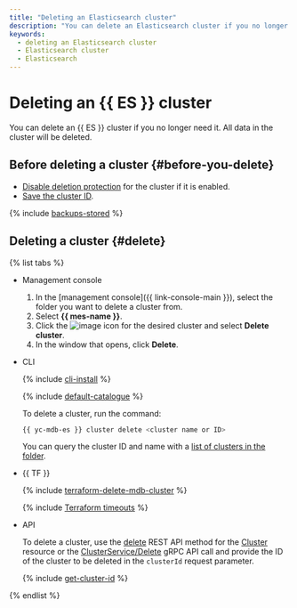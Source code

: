 ```yaml
---
title: "Deleting an Elasticsearch cluster"
description: "You can delete an Elasticsearch cluster if you no longer need it. All data in the cluster will be deleted. In the management console, select the folder you want to delete a cluster from."
keywords:
  - deleting an Elasticsearch cluster
  - Elasticsearch cluster
  - Elasticsearch
---
```


# Deleting an {{ ES }} cluster

You can delete an {{ ES }} cluster if you no longer need it. All data in the cluster will be deleted.

## Before deleting a cluster {#before-you-delete}

* [Disable deletion protection](cluster-update.md#change-additional-settings) for the cluster if it is enabled.
* [Save the cluster ID](cluster-list.md#list-clusters).

{% include [backups-stored](../../_includes/mdb/backups-stored.md) %}

## Deleting a cluster {#delete}

{% list tabs %}

- Management console

   1. In the [management console]({{ link-console-main }}), select the folder you want to delete a cluster from.
   1. Select **{{ mes-name }}**.
   1. Click the ![image](../../_assets/options.svg) icon for the desired cluster and select **Delete cluster**.
   1. In the window that opens, click **Delete**.

- CLI

   {% include [cli-install](../../_includes/cli-install.md) %}

   {% include [default-catalogue](../../_includes/default-catalogue.md) %}

   To delete a cluster, run the command:

   ```bash
   {{ yc-mdb-es }} cluster delete <cluster name or ID>
   ```

   You can query the cluster ID and name with a [list of clusters in the folder](cluster-list.md#list-clusters).

- {{ TF }}

   {% include [terraform-delete-mdb-cluster](../../_includes/mdb/terraform-delete-mdb-cluster.md) %}

   {% include [Terraform timeouts](../../_includes/mdb/mes/terraform/timeouts.md) %}

- API

   To delete a cluster, use the [delete](../api-ref/Cluster/delete.md) REST API method for the [Cluster](../api-ref/Cluster/index.md) resource or the [ClusterService/Delete](../api-ref/grpc/cluster_service.md#Delete) gRPC API call and provide the ID of the cluster to be deleted in the `clusterId` request parameter.

   {% include [get-cluster-id](../../_includes/managed-elasticsearch/get-cluster-id.md) %}

{% endlist %}